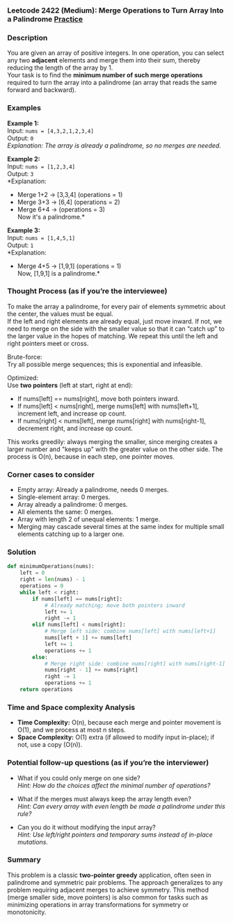 ### Leetcode 2422 (Medium): Merge Operations to Turn Array Into a Palindrome [Practice](https://leetcode.com/problems/merge-operations-to-turn-array-into-a-palindrome)

### Description  
You are given an array of positive integers. In one operation, you can select any two **adjacent** elements and merge them into their sum, thereby reducing the length of the array by 1.  
Your task is to find the **minimum number of such merge operations** required to turn the array into a palindrome (an array that reads the same forward and backward).

### Examples  

**Example 1:**  
Input: `nums = [4,3,2,1,2,3,4]`  
Output: `0`  
*Explanation: The array is already a palindrome, so no merges are needed.*

**Example 2:**  
Input: `nums = [1,2,3,4]`  
Output: `3`  
*Explanation:  
- Merge 1+2 → [3,3,4] (operations = 1)  
- Merge 3+3 → [6,4] (operations = 2)  
- Merge 6+4 →  (operations = 3)  
Now it's a palindrome.*

**Example 3:**  
Input: `nums = [1,4,5,1]`  
Output: `1`  
*Explanation:  
- Merge 4+5 → [1,9,1] (operations = 1)  
Now, [1,9,1] is a palindrome.*

### Thought Process (as if you’re the interviewee)  

To make the array a palindrome, for every pair of elements symmetric about the center, the values must be equal.  
If the left and right elements are already equal, just move inward. If not, we need to merge on the side with the smaller value so that it can “catch up” to the larger value in the hopes of matching. We repeat this until the left and right pointers meet or cross.

Brute-force:  
Try all possible merge sequences; this is exponential and infeasible.

Optimized:  
Use **two pointers** (left at start, right at end):  
- If nums[left] == nums[right], move both pointers inward.
- If nums[left] < nums[right], merge nums[left] with nums[left+1], increment left, and increase op count.
- If nums[right] < nums[left], merge nums[right] with nums[right-1], decrement right, and increase op count.

This works greedily: always merging the smaller, since merging creates a larger number and "keeps up" with the greater value on the other side. The process is O(n), because in each step, one pointer moves.

### Corner cases to consider  
- Empty array: Already a palindrome, needs 0 merges.
- Single-element array: 0 merges.
- Array already a palindrome: 0 merges.
- All elements the same: 0 merges.
- Array with length 2 of unequal elements: 1 merge.
- Merging may cascade several times at the same index for multiple small elements catching up to a larger one.

### Solution

```python
def minimumOperations(nums):
    left = 0
    right = len(nums) - 1
    operations = 0
    while left < right:
        if nums[left] == nums[right]:
            # Already matching; move both pointers inward
            left += 1
            right -= 1
        elif nums[left] < nums[right]:
            # Merge left side: combine nums[left] with nums[left+1]
            nums[left + 1] += nums[left]
            left += 1
            operations += 1
        else:
            # Merge right side: combine nums[right] with nums[right-1]
            nums[right - 1] += nums[right]
            right -= 1
            operations += 1
    return operations
```

### Time and Space complexity Analysis  

- **Time Complexity:** O(n), because each merge and pointer movement is O(1), and we process at most n steps.
- **Space Complexity:** O(1) extra (if allowed to modify input in-place); if not, use a copy (O(n)).

### Potential follow-up questions (as if you’re the interviewer)  

- What if you could only merge on one side?  
  *Hint: How do the choices affect the minimal number of operations?*

- What if the merges must always keep the array length even?  
  *Hint: Can every array with even length be made a palindrome under this rule?*

- Can you do it without modifying the input array?  
  *Hint: Use left/right pointers and temporary sums instead of in-place mutations.*

### Summary
This problem is a classic **two-pointer greedy** application, often seen in palindrome and symmetric pair problems. The approach generalizes to any problem requiring adjacent merges to achieve symmetry. This method (merge smaller side, move pointers) is also common for tasks such as minimizing operations in array transformations for symmetry or monotonicity.